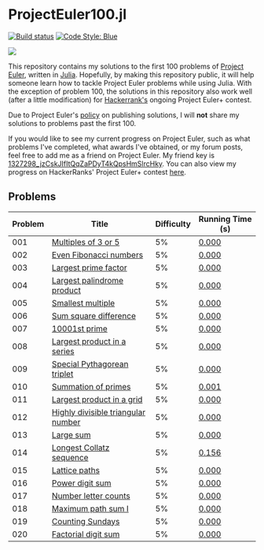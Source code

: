 # ProjectEuler100.jl

[![Build status](https://ci.appveyor.com/api/projects/status/hgkaobx9v1yfwrme?svg=true)](https://ci.appveyor.com/project/byhill/projecteuler100-jl)
[![Code Style: Blue](https://img.shields.io/badge/code%20style-blue-4495d1.svg)](https://github.com/invenia/BlueStyle)

![](https://projecteuler.net/profile/byhill.png)

This repository contains my solutions to the first 100 problems of [Project Euler](https://projecteuler.net/),
written in [Julia](https://julialang.org/).
Hopefully, by making this repository public,
it will help someone learn how to tackle Project Euler problems while using Julia.
With the exception of problem 100, the solutions in this repository also work well
(after a little modification) for [Hackerrank's](https://www.hackerrank.com/contests/projecteuler/challenges)
ongoing Project Euler+ contest.

Due to Project Euler's [policy](https://projecteuler.net/about#publish) on publishing solutions,
I will **not** share my solutions to problems past the first 100.

If you would like to see my current progress on Project Euler,
such as what problems I've completed, what awards I've obtained,
or my forum posts, feel free to add me as a friend on Project Euler.
My friend key is [1327298_jzCskJIfItQqZaPDyT4kQpsHmSlrcHky](https://projecteuler.net/friends).
You can also view my progress on HackerRanks' Project Euler+ contest
[here](https://www.hackerrank.com/byhill).

## Problems

| Problem | Title                                                                            | Difficulty | Running Time (s)                |
| ---     | ---                                                                              | ---        | ---                             |
| 001     | [Multiples of 3 or 5](https://projecteuler.net/problem=001)                      | 5%         | [0.000](src/problems/pb001.jl)  |
| 002     | [Even Fibonacci numbers](https://projecteuler.net/problem=002)                   | 5%         | [0.000](src/problems/pb002.jl)  |
| 003     | [Largest prime factor](https://projecteuler.net/problem=003)                     | 5%         | [0.000](src/problems/pb003.jl)  |
| 004     | [Largest palindrome product](https://projecteuler.net/problem=004)               | 5%         | [0.000](src/problems/pb004.jl)  |
| 005     | [Smallest multiple](https://projecteuler.net/problem=005)                        | 5%         | [0.000](src/problems/pb005.jl)  |
| 006     | [Sum square difference](https://projecteuler.net/problem=006)                    | 5%         | [0.000](src/problems/pb006.jl)  |
| 007     | [10001st prime](https://projecteuler.net/problem=007)                            | 5%         | [0.000](src/problems/pb007.jl)  |
| 008     | [Largest product in a series](https://projecteuler.net/problem=008)              | 5%         | [0.000](src/problems/pb008.jl)  |
| 009     | [Special Pythagorean triplet](https://projecteuler.net/problem=009)              | 5%         | [0.000](src/problems/pb009.jl)  |
| 010     | [Summation of primes](https://projecteuler.net/problem=010)                      | 5%         | [0.001](src/problems/pb010.jl)  |
| 011     | [Largest product in a grid](https://projecteuler.net/problem=011)                | 5%         | [0.000](src/problems/pb011.jl)  |
| 012     | [Highly divisible triangular number](https://projecteuler.net/problem=012)       | 5%         | [0.000](src/problems/pb012.jl)  |
| 013     | [Large sum](https://projecteuler.net/problem=013)                                | 5%         | [0.000](src/problems/pb013.jl)  |
| 014     | [Longest Collatz sequence](https://projecteuler.net/problem=014)                 | 5%         | [0.156](src/problems/pb014.jl)  |
| 015     | [Lattice paths](https://projecteuler.net/problem=015)                            | 5%         | [0.000](src/problems/pb015.jl)  |
| 016     | [Power digit sum](https://projecteuler.net/problem=016)                          | 5%         | [0.000](src/problems/pb016.jl)  |
| 017     | [Number letter counts](https://projecteuler.net/problem=017)                     | 5%         | [0.000](src/problems/pb017.jl)  |
| 018     | [Maximum path sum I](https://projecteuler.net/problem=018)                       | 5%         | [0.000](src/problems/pb018.jl)  |
| 019     | [Counting Sundays](https://projecteuler.net/problem=019)                         | 5%         | [0.000](src/problems/pb019.jl)  |
| 020     | [Factorial digit sum](https://projecteuler.net/problem=020)                      | 5%         | [0.000](src/problems/pb020.jl)  |
